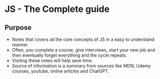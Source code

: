 # JS - The Complete guide

## Purpose

- Notes that covers all the core concepts of JS in a easy to understand manner.
- Often, you complete a course, give interviews, start your new job and then eventually forget everything and the cycle repeats.
- Visiting these notes will help save time.
- Source of information is a summary from sources like MDN, Udemy courses, youtube, online articles and ChatGPT.
